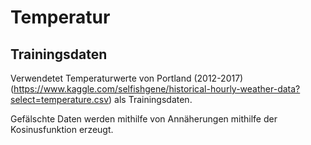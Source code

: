 # Temperatur

## Trainingsdaten

Verwendetet Temperaturwerte von Portland (2012-2017) (https://www.kaggle.com/selfishgene/historical-hourly-weather-data?select=temperature.csv) als Trainingsdaten.

Gefälschte Daten werden mithilfe von Annäherungen mithilfe der Kosinusfunktion erzeugt.

